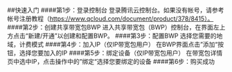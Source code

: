 ##快速入门
####第1步：登录控制台
登录腾讯云控制台。如果没有帐号，请参考帐号注册教程（https://www.qcloud.com/document/product/378/8415）。
####第2步：创建共享带宽包BWP
进入共享带宽包（BWP）控制台，在界面左上方点击“新建/开通”以创建和配置BWP。
####第3步：配置BWP
选择您需要的地域，计费模式
####第4步：加入IP（仅IP带宽包用户）
在BWP界面点击”添加“按钮，选择您要加入的IP
####第5步：绑定设备（仅IP带宽包用户）
在带宽包详情页中选中IP，点击操作中的”绑定“选择您要绑定的设备
####第6步：购买成功
